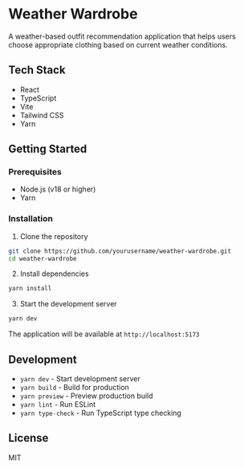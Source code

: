 # Weather Wardrobe

A weather-based outfit recommendation application that helps users choose appropriate clothing based on current weather conditions.

## Tech Stack

- React
- TypeScript
- Vite
- Tailwind CSS
- Yarn

## Getting Started

### Prerequisites

- Node.js (v18 or higher)
- Yarn

### Installation

1. Clone the repository
```bash
git clone https://github.com/yourusername/weather-wardrobe.git
cd weather-wardrobe
```

2. Install dependencies
```bash
yarn install
```

3. Start the development server
```bash
yarn dev
```

The application will be available at `http://localhost:5173`

## Development

- `yarn dev` - Start development server
- `yarn build` - Build for production
- `yarn preview` - Preview production build
- `yarn lint` - Run ESLint
- `yarn type-check` - Run TypeScript type checking

## License

MIT 